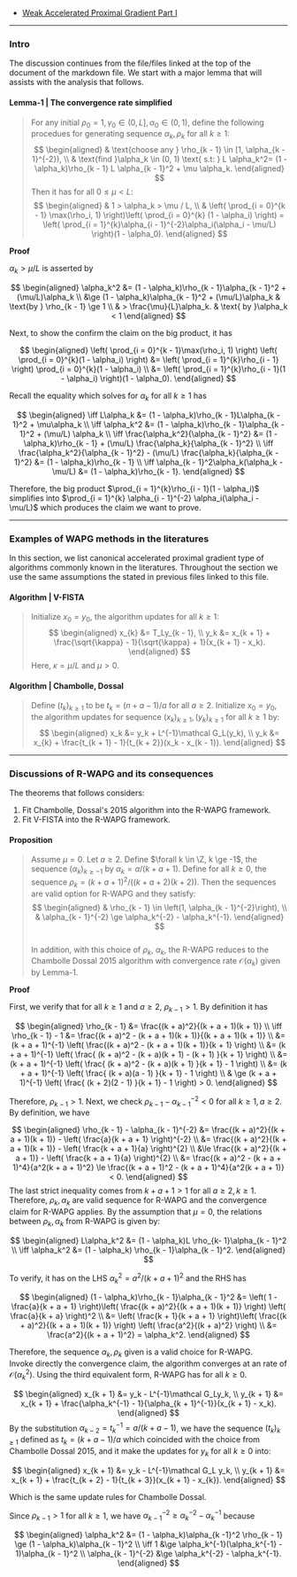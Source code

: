 - [Weak Accelerated Proximal Gradient Part I](Weak%20Accelerated%20Proximal%20Gradient%20Part%20I.md)


---
### **Intro**
The discussion continues from the file/files linked at the top of the document of the markdown file. 
We start with a major lemma that will assists with the analysis that follows. 

#### **Lemma-1 | The convergence rate simplified**
> For any initial $\rho_0 = 1, \gamma_0 \in (0, L], \alpha_0 \in (0, 1)$, define the following procedues for generating sequence $\alpha_k, \rho_k$ for all $k \ge 1$: 
> $$
> \begin{aligned}
>     & \text{choose any } \rho_{k - 1} \in [1, \alpha_{k - 1}^{-2}), 
>     \\
>     & 
>     \text{find }\alpha_k \in (0, 1) \text{ s.t: } L \alpha_k^2= (1 - \alpha_k)\rho_{k - 1} L \alpha_{k - 1}^2 + \mu \alpha_k. 
> \end{aligned}
> $$
> Then it has for all $0 \le \mu < L$: 
> $$
> \begin{aligned}
>     & 1 > \alpha_k > \mu / L,
>     \\
>     & \left(
>         \prod_{i = 0}^{k - 1} \max(\rho_i, 1)
>     \right)\left(
>         \prod_{i = 0}^{k} (1 - \alpha_i)
>     \right)
>     = 
>     \left(
>         \prod_{i = 1}^{k}\alpha_{i - 1}^{-2}\alpha_i(\alpha_i - \mu/L)
>     \right)(1 - \alpha_0). 
> \end{aligned}
> $$

**Proof**

$\alpha_k > \mu/L$ is asserted by 

$$
\begin{aligned}
    \alpha_k^2 &= 
    (1 - \alpha_k)\rho_{k - 1}\alpha_{k - 1}^2 + (\mu/L)\alpha_k
    \\
    &\ge (1 - \alpha_k)\alpha_{k - 1}^2 + (\mu/L)\alpha_k 
    & \text{by } \rho_{k - 1} \ge 1
    \\
    & > \frac{\mu}{L}\alpha_k.
    & \text{ by }\alpha_k < 1
\end{aligned}
$$

Next, to show the confirm the claim on the big product, it has 

$$
\begin{aligned}
    \left(
        \prod_{i = 0}^{k - 1}\max(\rho_i, 1)
    \right)
    \left(
        \prod_{i = 0}^{k}(1 - \alpha_i)
    \right)
    &= 
    \left(
        \prod_{i = 1}^{k}\rho_{i - 1}
    \right)
        \prod_{i = 0}^{k}(1 - \alpha_i)
    \\
    &= 
    \left(
        \prod_{i = 1}^{k}\rho_{i - 1}(1 - \alpha_i)
    \right)(1 - \alpha_0). 
\end{aligned}
$$

Recall the equality which solves for $\alpha_k$ for all $k \ge 1$ has 

$$
\begin{aligned}
    \iff 
    L\alpha_k &= (1 - \alpha_k)\rho_{k - 1}L\alpha_{k - 1}^2 + \mu\alpha_k
    \\
    \iff 
    \alpha_k^2 &= (1 - \alpha_k)\rho_{k - 1}\alpha_{k - 1}^2 + (\mu/L) \alpha_k
    \\
    \iff 
    \frac{\alpha_k^2}{\alpha_{k - 1}^2} 
    &= 
    (1 - \alpha_k)\rho_{k - 1} + (\mu/L) \frac{\alpha_k}{\alpha_{k - 1}^2}
    \\
    \iff 
    \frac{\alpha_k^2}{\alpha_{k - 1}^2} 
    - (\mu/L) \frac{\alpha_k}{\alpha_{k - 1}^2}
    &= 
    (1 - \alpha_k)\rho_{k - 1}
    \\
    \iff 
    \alpha_{k - 1}^2\alpha_k(\alpha_k - \mu/L) &= (1 - \alpha_k)\rho_{k - 1}. 
\end{aligned}
$$

Therefore, the big product $\prod_{i = 1}^{k}\rho_{i - 1}(1 - \alpha_i)$ simplifies into $\prod_{i = 1}^{k} \alpha_{i - 1}^{-2} \alpha_i(\alpha_i - \mu/L)$ which produces the claim we want to prove. 

---
### **Examples of WAPG methods in the literatures**

In this section, we list canonical accelerated proximal gradient type of algorithms commonly known in the literatures. 
Throughout the section we use the same assumptions the stated in previous files linked to this file. 


#### **Algorithm | V-FISTA**
> Initialize $x_0 = y_0$, the algorithm updates for all $k \ge 1$: 
> $$
> \begin{aligned}
>     x_{k} &= T_Ly_{k - 1}, 
>     \\
>     y_k &= 
>     x_{k + 1} + \frac{\sqrt{\kappa} - 1}{\sqrt{\kappa} + 1}(x_{k + 1} - x_k). 
> \end{aligned}
> $$
> Here, $\kappa = \mu /L$ and $\mu > 0$. 

#### **Algorithm | Chambolle, Dossal**
> Define $(t_k)_{k \ge 1}$ to be $t_k = (n + a - 1)/a$ for all $a \ge 2$. 
> Initialize $x_0 = y_0$, the algorithm updates for sequence $(x_k)_{k \ge 1}, (y_k)_{k \ge1}$ for all $k \ge 1$ by: 
> $$
> \begin{aligned}
>    x_k &= y_k + L^{-1}\mathcal G_L(y_k),  \\
>    y_k &= x_{k} + \frac{t_{k + 1} - 1}{t_{k + 2}}(x_k - x_{k - 1}).     
> \end{aligned}
> $$





---
### **Discussions of R-WAPG and its consequences**

The theorems that follows considers:
1. Fit Chambolle, Dossal's 2015 algorithm into the R-WAPG framework. 
2. Fit V-FISTA into the R-WAPG framework.


#### **Proposition**
> Assume $\mu = 0$. 
> Let $a \ge 2$. 
> Define $\forall k \in \Z, k \ge -1$, the sequence $(\alpha_k)_{k \ge -1}$ by $\alpha_k = a /(k + a + 1)$. 
> Define for all $k \ge 0$, the sequence $\rho_k = (k + a + 1)^2/((k + a + 2)(k + 2))$. 
> Then the sequences are valid option for R-WAPG  and they satisfy: 
> $$
> \begin{aligned}
>     & 
>     \rho_{k - 1} \in \left(1, \alpha_{k - 1}^{-2}\right), 
>     \\ 
>     & \alpha_{k - 1}^{-2} \ge \alpha_k^{-2} - \alpha_k^{-1}. 
> \end{aligned}
> $$  
> In addition, with this choice of $\rho_k$, $\alpha_k$, the R-WAPG reduces to the Chambolle Dossal 2015 algorithm with convergence rate $\mathcal O(\alpha_k)$ given by Lemma-1. 


**Proof**

First, we verify that for all $k \ge 1$ and $a \ge 2$, $\rho_{k - 1} > 1$. 
By definition it has

$$
\begin{aligned}
    \rho_{k - 1} 
    &= \frac{(k + a)^2}{(k + a + 1)(k + 1)}
    \\
    \iff 
    \rho_{k - 1} - 1
    &= 
    \frac{(k + a)^2 - (k + a + 1)(k + 1)}{(k + a + 1)(k + 1)}
    \\
    &= 
    (k + a + 1)^{-1} 
    \left(
        \frac{(k + a)^2 - (k + a + 1)(k + 1)}{k + 1}
    \right)
    \\
    &= 
    (k + a + 1)^{-1} 
    \left(
        \frac{
            (k + a)^2 - (k + a)(k + 1) - (k + 1)
        }{k + 1}
    \right)
    \\
    &= 
    (k + a + 1)^{-1} 
    \left(
        \frac{
            (k + a)^2 - (k + a)(k + 1)
        }{k + 1} 
        - 1
    \right)
    \\
    &= 
    (k + a + 1)^{-1} 
    \left(
        \frac{
            (k + a)(a - 1)
        }{k + 1} 
        - 1
    \right)
    \\
    & \ge 
    (k + a + 1)^{-1} 
    \left(
        \frac{
            (k + 2)(2 - 1)
        }{k + 1} 
        - 1
    \right) > 0. 
\end{aligned}
$$

Therefore, $\rho_{k - 1} > 1$. 
Next, we check $\rho_{k - 1} - \alpha_{k - 1}^{-2} < 0$ for all $k \ge 1, a \ge 2$. 
By definition, we have 

$$
\begin{aligned}
    \rho_{k - 1} - \alpha_{k - 1}^{-2} &= 
    \frac{(k + a)^2}{(k + a + 1)(k + 1)} - \left(
        \frac{a}{k + a + 1}
    \right)^{-2}
    \\
    &= 
    \frac{(k + a)^2}{(k + a + 1)(k + 1)} - \left(
        \frac{k + a + 1}{a}
    \right)^{2}
    \\
    &\le 
    \frac{(k + a)^2}{(k + a + 1)} - \left(
        \frac{k + a + 1}{a}
    \right)^{2}
    \\
    &= \frac{(k + a)^2 - (k + a + 1)^4}{a^2(k + a + 1)^2}
    \le 
    \frac{(k + a + 1)^2 - (k + a + 1)^4}{a^2(k + a + 1)}
    < 0. 
\end{aligned}
$$
The last strict inequality comes from $k + a + 1 > 1$ for all $a\ge 2, k \ge 1$. 
Therefore, $\rho_k, \alpha_k$ are valid sequence for R-WAPG and the convergence claim for R-WAPG applies. 
By the assumption that $\mu = 0$, the relations between $\rho_k, \alpha_k$ from R-WAPG is given by: 

$$
\begin{aligned}
    L\alpha_k^2 &= (1 - \alpha_k)L \rho_{k- 1}\alpha_{k - 1}^2
    \\
    \iff 
    \alpha_k^2 &= (1 - \alpha_k) \rho_{k - 1}\alpha_{k - 1}^2. 
\end{aligned}
$$

To verify, it has on the LHS $\alpha_k^2 = a^2/(k + a + 1)^2$ and the RHS has 

$$
\begin{aligned}
    (1 - \alpha_k)\rho_{k - 1}\alpha_{k - 1}^2 
    &= 
    \left(
        1 - \frac{a}{k + a + 1}
    \right)\left(
        \frac{(k + a)^2}{(k + a + 1)(k + 1)}
    \right)
    \left(
        \frac{a}{k + a}
    \right)^2
    \\
    &= \left(
        \frac{k + 1}{k + a + 1}
    \right)\left(
        \frac{(k + a)^2}{(k + a + 1)(k + 1)}
    \right)
    \left(
        \frac{a^2}{(k + a)^2}
    \right)
    \\
    &= \frac{a^2}{(k + a + 1)^2} = \alpha_k^2. 
\end{aligned}
$$

Therefore, the sequence $\alpha_k, \rho_k$ given is a valid choice for R-WAPG.  
Invoke directly the convergence claim, the algorithm converges at an rate of $\mathcal O(\alpha_k^2)$. 
Using the third equivalent form, R-WAPG has for all $k \ge 0$. 

$$
\begin{aligned}
    x_{k + 1} &= y_k - L^{-1}\mathcal G_Ly_k, 
    \\
    y_{k + 1} &= 
    x_{k + 1} + 
    \frac{\alpha_k^{-1} - 1}{\alpha_{k + 1}^{-1}}(x_{k + 1} - x_k). 
\end{aligned}
$$
By the substitution $\alpha_{k - 2} = t_{k}^{-1}=a/(k + a -1)$, we have the sequence $(t_k)_{k \ge1}$ defined as $t_k = (k + a - 1)/a$ which coincided with the choice from Chambolle Dossal 2015, and it make the updates for $y_{k}$ for all $k \ge 0$ into: 

$$
\begin{aligned}
    x_{k + 1} &= y_k - L^{-1}\mathcal G_L y_k, 
    \\
    y_{k + 1} &= x_{k + 1} + \frac{t_{k + 2} - 1}{t_{k + 3}}(x_{k + 1} - x_{k}). 
\end{aligned}
$$

Which is the same update rules for Chambolle Dossal. 


Since $\rho_{k - 1} > 1$ for all $k \ge 1$, we have $\alpha_{k - 1}^{-2} \ge \alpha_k^{-2} - \alpha_k^{-1}$ because 

$$
\begin{aligned}
    \alpha_k^2 &= (1 - \alpha_k)\alpha_{k -1}^2 \rho_{k - 1} 
    \ge (1 - \alpha_k)\alpha_{k - 1}^2
    \\
    \iff 1 &\ge 
    \alpha_k^{-1}(\alpha_k^{-1} - 1)\alpha_{k - 1}^2
    \\
    \alpha_{k - 1}^{-2} &\ge 
    \alpha_k^{-2} - \alpha_k^{-1}. 
\end{aligned}
$$
